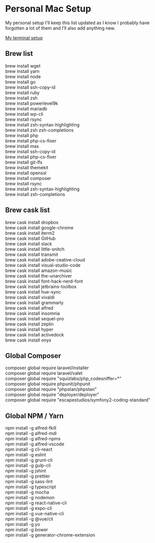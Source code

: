 # Personal Mac Setup

My personal setup I'll keep this list updated as I know I probably have forgotten a lot of them and I’ll also add anything new.

[My terminal setup](https://github.com/kdbaustert/personal-terminal-setup)

## Brew list

brew install wget  
brew install yarn  
brew install node  
brew install go  
brew install ssh-copy-id  
brew install ruby  
brew install zsh  
brew install powerlevel9k  
brew install mariadb  
brew install wp-cli  
brew install rsync  
brew install zsh-syntax-highlighting  
brew install zsh zsh-completions  
brew install php  
brew install php-cs-fixer  
brew install mas  
brew install ssh-copy-id  
brew install php-cs-fixer  
brew install git-lfs  
brew install themekit   
brew install openssl    
brew install composer    
brew install rsync    
brew install zsh-syntax-highlighting    
brew install zsh-completions    

## Brew cask list

brew cask install dropbox  
brew cask install google-chrome  
brew cask install iterm2  
brew cask install GitHub  
brew cask install slack  
brew cask install little-snitch  
brew cask install transmit  
brew cask install adobe-ceative-cloud  
brew cask install visual-studio-code  
brew cask install amazon-music  
brew cask install the-unarchiver  
brew cask install font-hack-nerd-font  
brew cask install jetbrains-toolbox  
brew cask install hue-sync  
brew cask install vivaldi  
brew cask install grammarly  
brew cask install alfred  
brew cask install insomnia   
brew cask install sequel-pro   
brew cask install zeplin  
brew cask install hyper    
brew cask install activedock    
brew cask install onyx   

## Global Composer

composer global require laravel/installer  
composer global require laravel/valet  
composer global require "squizlabs/php_codesniffer=*"  
composer global require phpunit/phpunit  
composer global require "phpstan/phpstan"  
composer global require "deployer/deployer"  
composer global require "escapestudios/symfony2-coding-standard"        


## Global NPM / Yarn  
npm install -g alfred-fkill   
npm install -g alfred-mdi  
npm install -g alfred-npms  
npm install -g alfred-vscode  
npm install -g cli-react  
npm install -g eslint  
npm install -g grunt-cli  
npm install -g gulp-cli  
npm install -g jshint  
npm install -g prettier  
npm install -g sass-lint  
npm install -g typescript  
npm install -g mocha  
npm install -g nodemon  
npm install -g react-native-cli  
npm install -g expo-cli  
npm install -g vue-native-cli  
npm install -g @vue/cli  
npm install -g yo  
npm install -g bower  
npm install -g generator-chrome-extension  
